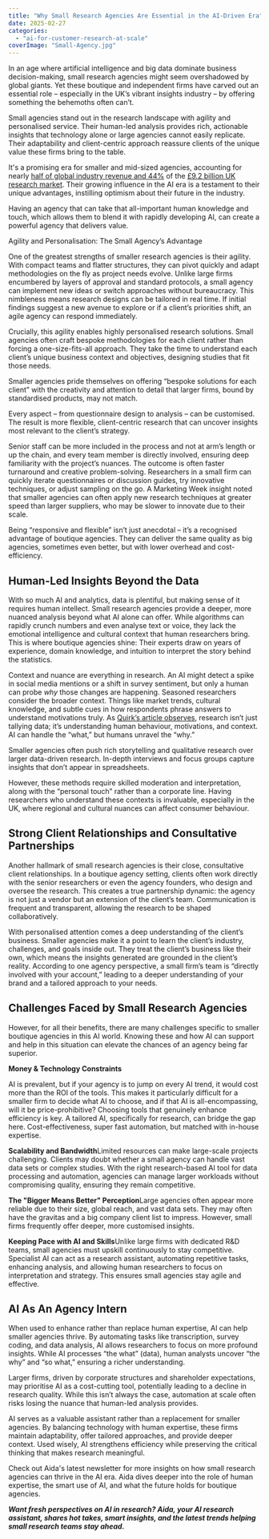 ```yaml
---
title: "Why Small Research Agencies Are Essential in the AI-Driven Era"
date: 2025-02-27
categories: 
  - "ai-for-customer-research-at-scale"
coverImage: "Small-Agency.jpg"
---
```


In an age where artificial intelligence and big data dominate business decision-making, small research agencies might seem overshadowed by global giants. Yet these boutique and independent firms have carved out an essential role – especially in the UK’s vibrant insights industry – by offering something the behemoths often can’t. 

Small agencies stand out in the research landscape with agility and personalised service. Their human-led analysis provides rich, actionable insights that technology alone or large agencies cannot easily replicate. Their adaptability and client-centric approach reassure clients of the unique value these firms bring to the table. 

It's a promising era for smaller and mid-sized agencies, accounting for nearly [half of global industry revenue and 44%](https://esomar.org/uploads/attachments/clpv6d0qh09v2h53v27nptwra-esomar-global-market-research-2023-chapter-1.pdf) of the [£9.2 billion UK research market](https://www.mrs.org.uk/resources/industry-size). Their growing influence in the AI era is a testament to their unique advantages, instilling optimism about their future in the industry. 

Having an agency that can take that all-important human knowledge and touch, which allows them to blend it with rapidly developing AI, can create a powerful agency that delivers value. 

Agility and Personalisation: The Small Agency’s Advantage

One of the greatest strengths of smaller research agencies is their agility. With compact teams and flatter structures, they can pivot quickly and adapt methodologies on the fly as project needs evolve. Unlike large firms encumbered by layers of approval and standard protocols, a small agency can implement new ideas or switch approaches without bureaucracy​. This nimbleness means research designs can be tailored in real time. If initial findings suggest a new avenue to explore or if a client’s priorities shift, an agile agency can respond immediately.

Crucially, this agility enables highly personalised research solutions. Small agencies often craft bespoke methodologies for each client rather than forcing a one-size-fits-all approach. They take the time to understand each client’s unique business context and objectives, designing studies that fit those needs. 

Smaller agencies pride themselves on offering “bespoke solutions for each client” with the creativity and attention to detail that larger firms, bound by standardised products, may not match​.

Every aspect – from questionnaire design to analysis – can be customised. The result is more flexible, client-centric research that can uncover insights most relevant to the client’s strategy.

Senior staff can be more included in the process and not at arm’s length or up the chain, and every team member is directly involved, ensuring deep familiarity with the project’s nuances. The outcome is often faster turnaround and creative problem-solving. Researchers in a small firm can quickly iterate questionnaires or discussion guides, try innovative techniques, or adjust sampling on the go. A Marketing Week insight noted that smaller agencies can often apply new research techniques at greater speed than larger suppliers​, who may be slower to innovate due to their scale.

Being “responsive and flexible” isn’t just anecdotal – it’s a recognised advantage of boutique agencies. They can deliver the same quality as big agencies, sometimes even better, but with lower overhead and cost-efficiency​.

## Human-Led Insights Beyond the Data

With so much AI and analytics, data is plentiful, but making sense of it requires human intellect. Small research agencies provide a deeper, more nuanced analysis beyond what AI alone can offer. While algorithms can rapidly crunch numbers and even analyse text or voice, they lack the emotional intelligence and cultural context that human researchers bring​. This is where boutique agencies shine: Their experts draw on years of experience, domain knowledge, and intuition to interpret the story behind the statistics.

Context and nuance are everything in research. An AI might detect a spike in social media mentions or a shift in survey sentiment, but only a human can probe _why_ those changes are happening. Seasoned researchers consider the broader context. Things like market trends, cultural knowledge, and subtle cues in how respondents phrase answers to understand motivations truly. As [Quirk’s article observes](https://www.quirks.com/articles/ai-and-marketing-research-treating-ai-as-an-assistant-not-a-replacement), research isn’t just tallying data; it’s understanding human behaviour, motivations, and context​. AI can handle the “what,” but humans unravel the “why.” 

Smaller agencies often push rich storytelling and qualitative research over larger data-driven research. In-depth interviews and focus groups capture insights that don’t appear in spreadsheets. 

However, these methods require skilled moderation and interpretation, along with the “personal touch” rather than a corporate line. Having researchers who understand these contexts is invaluable, especially in the UK, where regional and cultural nuances can affect consumer behaviour.

## **Strong Client Relationships and Consultative Partnerships**

Another hallmark of small research agencies is their close, consultative client relationships. In a boutique agency setting, clients often work directly with the senior researchers or even the agency founders, who design and oversee the research. This creates a true partnership dynamic: the agency is not just a vendor but an extension of the client’s team. Communication is frequent and transparent, allowing the research to be shaped collaboratively.

With personalised attention comes a deep understanding of the client’s business. Smaller agencies make it a point to learn the client’s industry, challenges, and goals inside out. They treat the client’s business like their own, which means the insights generated are grounded in the client’s reality. According to one agency perspective, a small firm’s team is “directly involved with your account,” leading to a deeper understanding of your brand and a tailored approach to your needs.​

## Challenges Faced by Small Research Agencies 

However, for all their benefits, there are many challenges specific to smaller boutique agencies in this AI world. Knowing these and how AI can support and help in this situation can elevate the chances of an agency being far superior. 

**Money & Technology Constraints**

AI is prevalent, but if your agency is to jump on every AI trend, it would cost more than the ROI of the tools. This makes it particularly difficult for a smaller firm to decide what AI to choose, and if that AI is all-encompassing, will it be price-prohibitive? Choosing tools that genuinely enhance efficiency is key. A tailored AI, specifically for research, can bridge the gap here. Cost-effectiveness, super fast automation, but matched with in-house expertise. 

**Scalability and Bandwidth**Limited resources can make large-scale projects challenging. Clients may doubt whether a small agency can handle vast data sets or complex studies. With the right research-based AI tool for data processing and automation, agencies can manage larger workloads without compromising quality, ensuring they remain competitive.

**The "Bigger Means Better" Perception**Large agencies often appear more reliable due to their size, global reach, and vast data sets. They may often have the gravitas and a big company client list to impress. However, small firms frequently offer deeper, more customised insights. 

**Keeping Pace with AI and Skills**Unlike large firms with dedicated R&D teams, small agencies must upskill continuously to stay competitive. Specialist AI can act as a research assistant, automating repetitive tasks, enhancing analysis, and allowing human researchers to focus on interpretation and strategy. This ensures small agencies stay agile and effective.

## AI As An Agency Intern

When used to enhance rather than replace human expertise, AI can help smaller agencies thrive. By automating tasks like transcription, survey coding, and data analysis, AI allows researchers to focus on more profound insights. While AI processes “the what” (data), human analysts uncover “the why” and “so what,” ensuring a richer understanding.

Larger firms, driven by corporate structures and shareholder expectations, may prioritise AI as a cost-cutting tool, potentially leading to a decline in research quality. While this isn’t always the case, automation at scale often risks losing the nuance that human-led analysis provides.

AI serves as a valuable assistant rather than a replacement for smaller agencies. By balancing technology with human expertise, these firms maintain adaptability, offer tailored approaches, and provide deeper context. Used wisely, AI strengthens efficiency while preserving the critical thinking that makes research meaningful.

Check out Aida's latest newsletter for more insights on how small research agencies can thrive in the AI era. Aida dives deeper into the role of human expertise, the smart use of AI, and what the future holds for boutique agencies.  
  
**_Want fresh perspectives on AI in research? Aida, your AI research assistant, shares hot takes, smart insights, and the latest trends helping small research teams stay ahead._**
